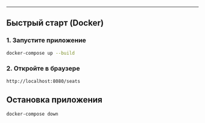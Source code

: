---

## Быстрый старт (Docker)

### 1. Запустите приложение

```sh
docker-compose up --build
```

### 2. Откройте в браузере

```
http://localhost:8080/seats
```

## Остановка приложения
```sh
docker-compose down
```
